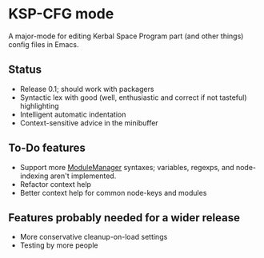 # KSP-CFG mode

A major-mode for editing Kerbal Space Program part (and other things) config files in Emacs.

## Status

* Release 0.1; should work with packagers
* Syntactic lex with good (well, enthusiastic and correct if not tasteful) highlighting
* Intelligent automatic indentation
* Context-sensitive advice in the minibuffer

## To-Do features

* Support more [ModuleManager](https://github.com/sarbian/ModuleManager) syntaxes; variables, regexps, and node-indexing aren't implemented.
* Refactor context help
* Better context help for common node-keys and modules

## Features probably needed for a wider release

* More conservative cleanup-on-load settings
* Testing by more people
